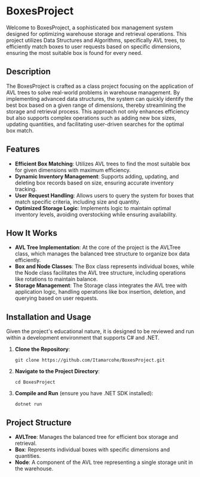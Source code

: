 # BoxesProject

Welcome to BoxesProject, a sophisticated box management system designed for optimizing warehouse storage and retrieval operations. This project utilizes Data Structures and Algorithms, specifically AVL trees, to efficiently match boxes to user requests based on specific dimensions, ensuring the most suitable box is found for every need.

## Description

The BoxesProject is crafted as a class project focusing on the application of AVL trees to solve real-world problems in warehouse management. By implementing advanced data structures, the system can quickly identify the best box based on a given range of dimensions, thereby streamlining the storage and retrieval process. This approach not only enhances efficiency but also supports complex operations such as adding new box sizes, updating quantities, and facilitating user-driven searches for the optimal box match.

## Features

- **Efficient Box Matching**: Utilizes AVL trees to find the most suitable box for given dimensions with maximum efficiency.
- **Dynamic Inventory Management**: Supports adding, updating, and deleting box records based on size, ensuring accurate inventory tracking.
- **User Request Handling**: Allows users to query the system for boxes that match specific criteria, including size and quantity.
- **Optimized Storage Logic**: Implements logic to maintain optimal inventory levels, avoiding overstocking while ensuring availability.

## How It Works

- **AVL Tree Implementation**: At the core of the project is the AVLTree class, which manages the balanced tree structure to organize box data efficiently.
- **Box and Node Classes**: The Box class represents individual boxes, while the Node class facilitates the AVL tree structure, including operations like rotations to maintain balance.
- **Storage Management**: The Storage class integrates the AVL tree with application logic, handling operations like box insertion, deletion, and querying based on user requests.

## Installation and Usage

Given the project's educational nature, it is designed to be reviewed and run within a development environment that supports C# and .NET.

1. **Clone the Repository**:
    ```
    git clone https://github.com/Itamarcohe/BoxesProject.git
    ```
2. **Navigate to the Project Directory**:
    ```
    cd BoxesProject
    ```
3. **Compile and Run** (ensure you have .NET SDK installed):
    ```
    dotnet run
    ```

## Project Structure

- **AVLTree**: Manages the balanced tree for efficient box storage and retrieval.
- **Box**: Represents individual boxes with specific dimensions and quantities.
- **Node**: A component of the AVL tree representing a single storage unit in the warehouse.

